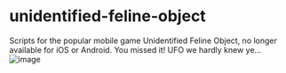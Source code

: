 # unidentified-feline-object
Scripts for the popular mobile game Unidentified Feline Object, no longer available for iOS or Android. You missed it! UFO we hardly knew ye...
![image](https://github.com/indexofmetals/unidentified-feline-object/assets/17439898/78fa8558-88d4-4c12-80c8-44f6230286e5)
